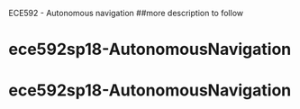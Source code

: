 ECE592 - Autonomous navigation
##more description to follow
# ece592sp18-AutonomousNavigation
# ece592sp18-AutonomousNavigation
